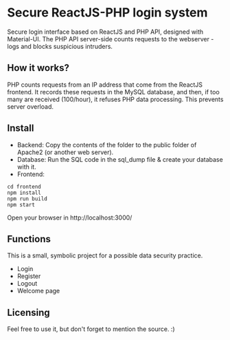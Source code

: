 # Secure ReactJS-PHP login system
Secure login interface based on ReactJS and PHP API, designed with Material-UI. The PHP API server-side counts requests to the webserver - logs and blocks suspicious intruders.

## How it works?
PHP counts requests from an IP address that come from the ReactJS frontend. It records these requests in the MySQL database, and then, if too many are received (100/hour), it refuses PHP data processing. This prevents server overload.

## Install
- Backend: Copy the contents of the folder to the public folder of Apache2 (or another web server).
- Database: Run the SQL code in the sql_dump file & create your database with it.
- Frontend: 
```
cd frontend
npm install
npm run build
npm start
```

Open your browser in http://localhost:3000/

## Functions
This is a small, symbolic project for a possible data security practice.
- Login
- Register
- Logout
- Welcome page

## Licensing

Feel free to use it, but don't forget to mention the source. :)
